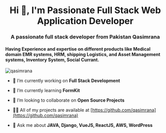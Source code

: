 <h1 align="center">Hi 👋, I'm Passionate Full Stack Web Application Developer</h1>

<h3 align="center">A passionate full stack developer from Pakistan Qasimrana</h3>

<h4>Having Experience and expertise on different products like Medical domain EMR systems, HRM, shipping Logistics, and Asset Management systems, Inventory System, Social Currant.</h4>


<p align="left"> <img src="https://komarev.com/ghpvc/?username=darkcoderse" alt="qasimrana" /> </p>

- 🔭 I’m currently working on **Full Stack Development**

- 🌱 I’m currently learning **FormKit**

- 👯 I’m looking to collaborate on **Open Source Projects**

- 👨‍💻 All of my projects are available at [https://github.com/qasimrana](https://github.com/qasimrana)

- 💬 Ask me about **JAVA, Django, VueJS, ReactJS, AWS, WordPress**

